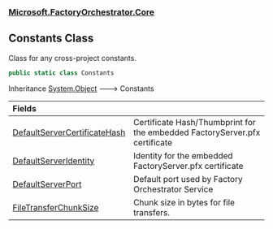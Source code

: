 ### [Microsoft.FactoryOrchestrator.Core](Microsoft_FactoryOrchestrator_Core.md 'Microsoft.FactoryOrchestrator.Core')
## Constants Class
Class for any cross-project constants.  
```csharp
public static class Constants
```

Inheritance [System.Object](https://docs.microsoft.com/en-us/dotnet/api/System.Object 'System.Object') &#129106; Constants  

| Fields | |
| :--- | :--- |
| [DefaultServerCertificateHash](Constants_DefaultServerCertificateHash.md 'Microsoft.FactoryOrchestrator.Core.Constants.DefaultServerCertificateHash') | Certificate Hash/Thumbprint for the embedded FactoryServer.pfx certificate<br/> |
| [DefaultServerIdentity](Constants_DefaultServerIdentity.md 'Microsoft.FactoryOrchestrator.Core.Constants.DefaultServerIdentity') | Identity for the embedded FactoryServer.pfx certificate<br/> |
| [DefaultServerPort](Constants_DefaultServerPort.md 'Microsoft.FactoryOrchestrator.Core.Constants.DefaultServerPort') | Default port used by Factory Orchestrator Service<br/> |
| [FileTransferChunkSize](Constants_FileTransferChunkSize.md 'Microsoft.FactoryOrchestrator.Core.Constants.FileTransferChunkSize') | Chunk size in bytes for file transfers.<br/> |
